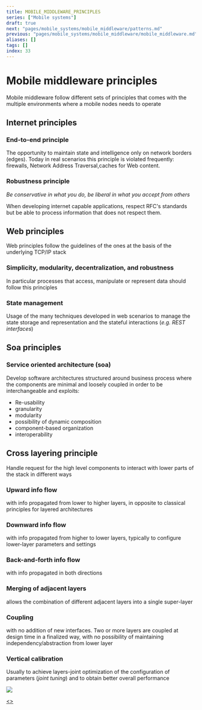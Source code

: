 ```yaml
---
title: MOBILE_MIDDLEWARE_PRINCIPLES
series: ["Mobile systems"]
draft: true
next: "pages/mobile_systems/mobile_middleware/patterns.md"
previous: "pages/mobile_systems/mobile_middleware/mobile_middleware.md"
aliases: []
tags: []
index: 33
---
```


# Mobile middleware principles

Mobile middleware follow different sets of principles that comes with the multiple environments where a mobile nodes needs to operate
## Internet principles
### End-to-end principle

The opportunity to maintain state and intelligence only on network borders (edges). Today in real scenarios this principle is violated frequently: firewalls, Network Address Traversal,caches for Web content.

### Robustness principle

*Be conservative in what you do, be liberal in what you accept from others*

When developing internet capable applications, respect RFC's standards but be able to process information that does not respect them.

## Web principles

Web principles follow the guidelines of the ones at the basis of the
underlying TCP/IP stack
### Simplicity, modularity, decentralization, and robustness

In particular processes that access, manipulate or represent data should follow this principles
### State management

Usage of the many techniques developed in web scenarios to manage the state storage and representation and the stateful interactions (*e.g. REST interfaces*)

## Soa principles

### Service oriented architecture (soa)

Develop software architectures structured around business process where the components are minimal and loosely coupled in order to be interchangeable and exploits:

 - Re-usability
 - granularity
 - modularity
 - possibility of dynamic composition
 - component-based organization
 - interoperability

## Cross layering principle

Handle request for the high level components to interact with lower parts of the stack in different ways

### Upward info flow

with info propagated from lower to higher layers, in opposite to classical principles for layered architectures
### Downward info flow

with info propagated from higher to lower layers, typically to configure lower-layer parameters and settings

### Back-and-forth info flow

with info propagated in both directions

### Merging of adjacent layers

allows the combination of different adjacent layers into a single super-layer
### Coupling

with no addition of new interfaces. Two or more layers are coupled at design time in a finalized way, with no possibility of maintaining independency/abstraction from lower layer
### Vertical calibration

Usually to achieve layers-joint optimization of the configuration of parameters (*joint tuning*) and to obtain better overall performance

![](assets/mobile_systems/Pasted%20image%2020240611101358.png)

[<](pages/mobile_systems/mobile_middleware/mobile_middleware.md)[>](pages/mobile_systems/mobile_middleware/patterns.md)
